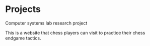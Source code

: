 Projects
========

Computer systems lab research project

This is a website that chess players can visit to practice their chess endgame tactics. 
